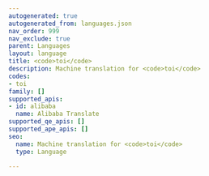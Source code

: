 ```yaml
---
autogenerated: true
autogenerated_from: languages.json
nav_order: 999
nav_exclude: true
parent: Languages
layout: language
title: <code>toi</code>
description: Machine translation for <code>toi</code>
codes:
- toi
family: []
supported_apis:
- id: alibaba
  name: Alibaba Translate
supported_qe_apis: []
supported_ape_apis: []
seo:
  name: Machine translation for <code>toi</code>
  type: Language

---
```


